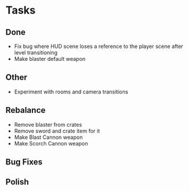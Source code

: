 # Tasks

## Done

- Fix bug where HUD scene loses a reference to the player scene after level transitioning
- Make blaster default weapon

## Other

- Experiment with rooms and camera transitions

## Rebalance

- Remove blaster from crates
- Remove sword and crate item for it
- Make Blast Cannon weapon
- Make Scorch Cannon weapon

## Bug Fixes


## Polish
